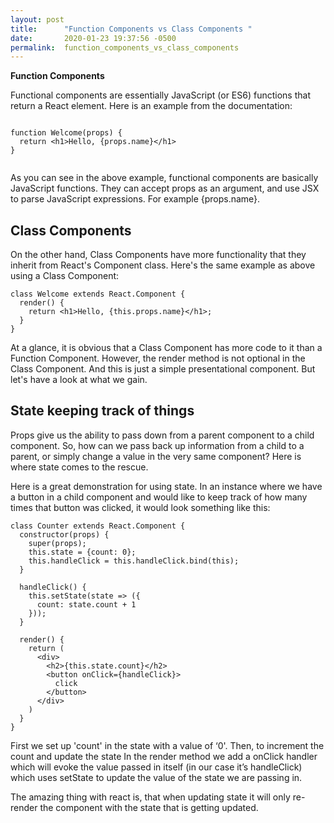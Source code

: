 ```yaml
---
layout: post
title:      "Function Components vs Class Components "
date:       2020-01-23 19:37:56 -0500
permalink:  function_components_vs_class_components
---
```



**Function Components**


Functional components are essentially JavaScript (or ES6) functions that  return a React element. Here is an example from the documentation:

```

function Welcome(props) {
  return <h1>Hello, {props.name}</h1>
}
 
```

As you can see in the above example, functional components are basically JavaScript functions. They can accept props as an argument, and use JSX to parse JavaScript expressions. For example {props.name}.

## Class Components

On the other hand, Class Components have more functionality that they inherit from React's Component class. Here's the same example as above using a Class Component:

```
class Welcome extends React.Component {
  render() {
    return <h1>Hello, {this.props.name}</h1>;
  }
}
```

At a glance, it is obvious that a Class Component has more code to it than a Function Component. However, the render method is not optional in the Class Component. And this is just a simple presentational component. But let's have a look at what we gain. 

## State keeping track of things

Props give us the ability to pass down from a parent component to a child component. So, how can we pass back up information from a child to a parent, or simply change a value in the very same component? Here is where state comes to the rescue.

Here is a great demonstration for using state. In an instance where we have a button in a child component and would like to keep track of how many times that button was clicked, it would look something like this:


```
class Counter extends React.Component {
  constructor(props) {
    super(props);
    this.state = {count: 0};
    this.handleClick = this.handleClick.bind(this);
  }
  
  handleClick() {
    this.setState(state => ({
      count: state.count + 1
    }));
  }
  
  render() {
    return (
      <div>
        <h2>{this.state.count}</h2>
        <button onClick={handleClick}>
          click
        </button>
      </div>
    )
  }
}
```


First we set up 'count' in the state with a value of ‘0'. Then, to increment the count and update the state In the render method we add a onClick handler which will evoke the value passed in itself (in our case it’s handleClick) which uses setState to update the value of the state we are passing in.

 The amazing thing with react is, that when updating state it will only re-render the component with the state that is getting updated.

